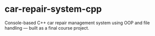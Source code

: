# car-repair-system-cpp
Console-based C++ car repair management system using OOP and file handling — built as a final course project.
